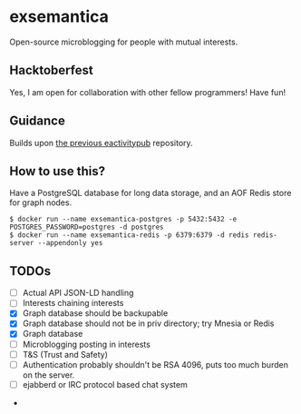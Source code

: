 # exsemantica

Open-source microblogging for people with mutual interests.

## Hacktoberfest

Yes, I am open for collaboration with other fellow programmers! Have fun!

## Guidance

Builds upon [the previous eactivitypub](https://github.com/Chlorophytus/eactivitypub-legacy-0.2) repository.

## How to use this?

Have a PostgreSQL database for long data storage, and an AOF Redis store for graph nodes.

```shell
$ docker run --name exsemantica-postgres -p 5432:5432 -e POSTGRES_PASSWORD=postgres -d postgres
$ docker run --name exsemantica-redis -p 6379:6379 -d redis redis-server --appendonly yes
```

## TODOs

- [ ] Actual API JSON-LD handling
- [ ] Interests chaining interests
- [x] Graph database should be backupable
- [x] Graph database should not be in priv directory; try Mnesia or Redis
- [x] Graph database
- [ ] Microblogging posting in interests
- [ ] T&S (Trust and Safety)
- [ ] Authentication probably shouldn't be RSA 4096, puts too much burden on the server.
- [ ] ejabberd or IRC protocol based chat system
- 
